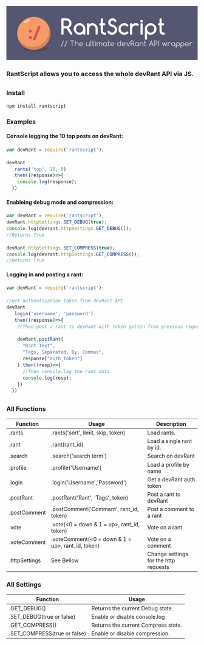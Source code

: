 ![banner image](https://github.com/RekkyRek/RantScript/raw/master/images/RantScript.png)

### RantScript allows you to access the whole devRant API via JS.

##

### Install
```javascript
npm install rantscript
```
### Examples

#### Console logging the 10 top posts on devRant:

```javascript
var devRant = require('rantscript');

devRant
  .rants('top', 10, 0)
  .then((response)=>{
    console.log(response);
  })
```

#### Enableing debug mode and compression:

```javascript
var devRant = require('rantscript');
devRant.httpSettings.SET_DEBUG(true);
console.log(devrant.httpSettings.GET_DEBUG());
//Returns True

devRant.httpSettings.SET_COMPRESS(true);
console.log(devrant.httpSettings.GET_COMPRESS());
//Returns True
```
#### Logging in and posting a rant:

```javascript
var devRant = require('rantscript');

//Get authentication token from devRant API
devRant
  .login('username', 'password')
  .then((response)=>{
  	//Then post a rant to devRant with token gotten from previous request.

  	devRant.postRant(
      "Rant Text",
      "Tags, Separated, By, Commas",
      response["auth_token"]
    ).then((resp)=>{
      //Then console.log the rant data.
      console.log(resp);
    })
  })
```

##

### All Functions
| Function     | Usage                                             | Description               |
| ------------ | ------------------------------------------------- | ------------------------- |
| .rants       | .rants('sort', limit, skip, token)                | Load rants.               |
| .rant        | .rant(rant_id)                                    | Load a single rant by id. |
| .search      | .search('search term')                            | Search on devRant         |
| .profile     | .profile('Username')                              | Load a profile by name    |
| .login       | .login('Username','Password')                     | Get a devRant auth token  |
| .postRant    | .postRant('Rant', 'Tags', token)                  | Post a rant to devRant    |
| .postComment | .postComment('Comment', rant_id, token)           | Post a comment to a rant  |
| .vote        | .vote(<0 = down & 1 = up>, rant_id, token)        | Vote on a rant            |
| .voteComment | .voteComment(<0 = down & 1 = up>, rant_id, token) | Vote on a comment         |
| .httpSettings| See Bellow | Change settings for the http requests|

### All Settings
| Function     | Usage                                                 |
| ------------ | ----------------------------------------------------- |
| .GET_DEBUG()                  | Returns the current Debug state.     |   
| .SET_DEBUG(true or false)     | Enable or disable console.log        |
| .GET_COMPRESS()               | Returns the current Compress state.  |
| .SET_COMPRESS(true or false)  | Enable or disable compression.       |
